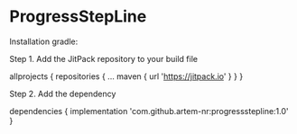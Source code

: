# ProgressStepLine
Installation gradle: 

 Step 1. Add the JitPack repository to your build file
 
 allprojects {
		repositories {
			...
			maven { url 'https://jitpack.io' }
		}
	}
	
Step 2. Add the dependency

dependencies {
	        implementation 'com.github.artem-nr:progressstepline:1.0'
	}
